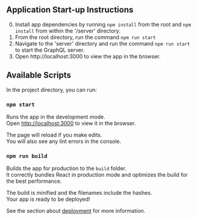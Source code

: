 ## Application Start-up Instructions
0. Install app dependencies by running `npm install` from the root and `npm install` from within the '/server' directory.
1. From the root directory, run the command `npm run start`
2. Navigate to the 'server' directory and run the command `npm run start` to start the GraphQL server.
3. Open http://localhost:3000 to view the app in the browser.


## Available Scripts

In the project directory, you can run:

### `npm start`

Runs the app in the development mode.<br>
Open [http://localhost:3000](http://localhost:3000) to view it in the browser.

The page will reload if you make edits.<br>
You will also see any lint errors in the console.

### `npm run build`

Builds the app for production to the `build` folder.<br>
It correctly bundles React in production mode and optimizes the build for the best performance.

The build is minified and the filenames include the hashes.<br>
Your app is ready to be deployed!

See the section about [deployment](https://facebook.github.io/create-react-app/docs/deployment) for more information.

